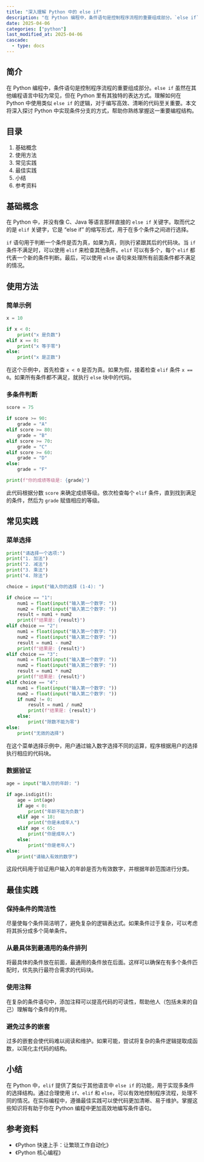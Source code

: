 ```yaml
---
title: "深入理解 Python 中的 else if"
description: "在 Python 编程中，条件语句是控制程序流程的重要组成部分。`else if` 虽然在其他编程语言中较为常见，但在 Python 里有其独特的表达方式。理解如何在 Python 中使用类似 `else if` 的逻辑，对于编写高效、清晰的代码至关重要。本文将深入探讨 Python 中实现条件分支的方式，帮助你熟练掌握这一重要编程结构。"
date: 2025-04-06
categories: ["python"]
last_modified_at: 2025-04-06
cascade:
  - type: docs
---
```



## 简介
在 Python 编程中，条件语句是控制程序流程的重要组成部分。`else if` 虽然在其他编程语言中较为常见，但在 Python 里有其独特的表达方式。理解如何在 Python 中使用类似 `else if` 的逻辑，对于编写高效、清晰的代码至关重要。本文将深入探讨 Python 中实现条件分支的方式，帮助你熟练掌握这一重要编程结构。

<!-- more -->
## 目录
1. 基础概念
2. 使用方法
3. 常见实践
4. 最佳实践
5. 小结
6. 参考资料

## 基础概念
在 Python 中，并没有像 C、Java 等语言那样直接的 `else if` 关键字。取而代之的是 `elif` 关键字，它是 “else if” 的缩写形式，用于在多个条件之间进行选择。

`if` 语句用于判断一个条件是否为真，如果为真，则执行紧跟其后的代码块。当 `if` 条件不满足时，可以使用 `elif` 来检查其他条件。`elif` 可以有多个，每个 `elif` 都代表一个新的条件判断。最后，可以使用 `else` 语句来处理所有前面条件都不满足的情况。

## 使用方法
### 简单示例
```python
x = 10

if x < 0:
    print("x 是负数")
elif x == 0:
    print("x 等于零")
else:
    print("x 是正数")
```
在这个示例中，首先检查 `x < 0` 是否为真。如果为假，接着检查 `elif` 条件 `x == 0`。如果所有条件都不满足，就执行 `else` 块中的代码。

### 多条件判断
```python
score = 75

if score >= 90:
    grade = "A"
elif score >= 80:
    grade = "B"
elif score >= 70:
    grade = "C"
elif score >= 60:
    grade = "D"
else:
    grade = "F"

print(f"你的成绩等级是: {grade}")
```
此代码根据分数 `score` 来确定成绩等级。依次检查每个 `elif` 条件，直到找到满足的条件，然后为 `grade` 赋值相应的等级。

## 常见实践
### 菜单选择
```python
print("请选择一个选项:")
print("1. 加法")
print("2. 减法")
print("3. 乘法")
print("4. 除法")

choice = input("输入你的选择 (1-4): ")

if choice == "1":
    num1 = float(input("输入第一个数字: "))
    num2 = float(input("输入第二个数字: "))
    result = num1 + num2
    print(f"结果是: {result}")
elif choice == "2":
    num1 = float(input("输入第一个数字: "))
    num2 = float(input("输入第二个数字: "))
    result = num1 - num2
    print(f"结果是: {result}")
elif choice == "3":
    num1 = float(input("输入第一个数字: "))
    num2 = float(input("输入第二个数字: "))
    result = num1 * num2
    print(f"结果是: {result}")
elif choice == "4":
    num1 = float(input("输入第一个数字: "))
    num2 = float(input("输入第二个数字: "))
    if num2 != 0:
        result = num1 / num2
        print(f"结果是: {result}")
    else:
        print("除数不能为零")
else:
    print("无效的选择")
```
在这个菜单选择示例中，用户通过输入数字选择不同的运算，程序根据用户的选择执行相应的代码块。

### 数据验证
```python
age = input("输入你的年龄: ")

if age.isdigit():
    age = int(age)
    if age < 0:
        print("年龄不能为负数")
    elif age < 18:
        print("你是未成年人")
    elif age < 65:
        print("你是成年人")
    else:
        print("你是老年人")
else:
    print("请输入有效的数字")
```
这段代码用于验证用户输入的年龄是否为有效数字，并根据年龄范围进行分类。

## 最佳实践
### 保持条件的简洁性
尽量使每个条件简洁明了，避免复杂的逻辑表达式。如果条件过于复杂，可以考虑将其拆分成多个简单条件。

### 从最具体到最通用的条件排列
将最具体的条件放在前面，最通用的条件放在后面。这样可以确保在有多个条件匹配时，优先执行最符合需求的代码块。

### 使用注释
在复杂的条件语句中，添加注释可以提高代码的可读性，帮助他人（包括未来的自己）理解每个条件的作用。

### 避免过多的嵌套
过多的嵌套会使代码难以阅读和维护。如果可能，尝试将复杂的条件逻辑提取成函数，以简化主代码的结构。

## 小结
在 Python 中，`elif` 提供了类似于其他语言中 `else if` 的功能，用于实现多条件的选择结构。通过合理使用 `if`、`elif` 和 `else`，可以有效地控制程序流程，处理不同的情况。在实际编程中，遵循最佳实践可以使代码更加清晰、易于维护。掌握这些知识将有助于你在 Python 编程中更加高效地编写条件语句。

## 参考资料
- 《Python 快速上手：让繁琐工作自动化》
- 《Python 核心编程》